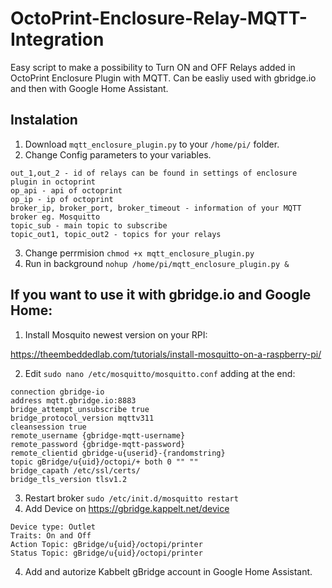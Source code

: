# OctoPrint-Enclosure-Relay-MQTT-Integration

Easy script to make a possibility to Turn ON and OFF Relays added in OctoPrint Enclosure Plugin with MQTT. 
Can be easliy used with gbridge.io and then with Google Home Assistant.

## Instalation

1. Download ```mqtt_enclosure_plugin.py``` to your ```/home/pi/``` folder.
2. Change Config parameters to your variables.
```
out_1,out_2 - id of relays can be found in settings of enclosure plugin in octoprint
op_api - api of octoprint 
op_ip - ip of octoprint
broker_ip, broker_port, broker_timeout - information of your MQTT broker eg. Mosquitto
topic_sub - main topic to subscribe
topic_out1, topic_out2 - topics for your relays
```
3. Change perrmision ```chmod +x mqtt_enclosure_plugin.py```
4. Run in background ```nohup /home/pi/mqtt_enclosure_plugin.py &```

## If you want to use it with gbridge.io and Google Home:

1. Install Mosquito newest version on your RPI:

https://theembeddedlab.com/tutorials/install-mosquitto-on-a-raspberry-pi/

2. Edit ```sudo nano /etc/mosquitto/mosquitto.conf``` adding at the end:
```
connection gbridge-io
address mqtt.gbridge.io:8883
bridge_attempt_unsubscribe true
bridge_protocol_version mqttv311
cleansession true
remote_username {gbridge-mqtt-username}
remote_password {gbridge-mqtt-password}
remote_clientid gbridge-u{userid}-{randomstring}
topic gBridge/u{uid}/octopi/+ both 0 "" ""
bridge_capath /etc/ssl/certs/
bridge_tls_version tlsv1.2
```
3. Restart broker 
```sudo /etc/init.d/mosquitto restart```
3. Add Device on https://gbridge.kappelt.net/device
```
Device type: Outlet
Traits: On and Off
Action Topic: gBridge/u{uid}/octopi/printer
Status Topic: gBridge/u{uid}/octopi/printer
```
4. Add and autorize Kabbelt gBridge account in Google Home Assistant.
